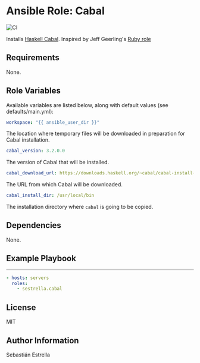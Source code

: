 # Ansible Role: Cabal

![CI](https://github.com/sestrella/ansible-role-cabal/workflows/CI/badge.svg)

Installs [Haskell Cabal](https://www.haskell.org/cabal/). Inspired by Jeff
Geerling's [Ruby role](https://github.com/geerlingguy/ansible-role-ruby)

## Requirements

None.


## Role Variables

Available variables are listed below, along with default values (see
defaults/main.yml):

```yml
workspace: "{{ ansible_user_dir }}"
```

The location where temporary files will be downloaded in preparation for Cabal
installation.

```yml
cabal_version: 3.2.0.0
```

The version of Cabal that will be installed.

```yml
cabal_download_url: https://downloads.haskell.org/~cabal/cabal-install-3.2.0.0/cabal-install-3.2.0.0-x86_64-unknown-linux.tar.xz
```

The URL from which Cabal will be downloaded.

```yml
cabal_install_dir: /usr/local/bin
```

The installation directory where `cabal` is going to be copied.

## Dependencies

None.

## Example Playbook
----------------

```yml
- hosts: servers
  roles:
    - sestrella.cabal
```

## License

MIT

## Author Information

Sebastián Estrella
